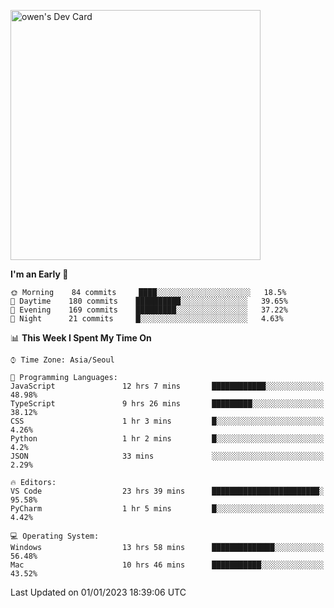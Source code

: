 <a href="https://app.daily.dev/owen_9066"><img src="https://api.daily.dev/devcards/51e5c69f10114f2abe0ae390c27b0828.png?r=hyb" width="400" alt="owen's Dev Card"/></a>

 
 <!--START_SECTION:waka-->
**I'm an Early 🐤** 

```text
🌞 Morning    84 commits     ████░░░░░░░░░░░░░░░░░░░░░   18.5% 
🌆 Daytime    180 commits    ██████████░░░░░░░░░░░░░░░   39.65% 
🌃 Evening    169 commits    █████████░░░░░░░░░░░░░░░░   37.22% 
🌙 Night      21 commits     █░░░░░░░░░░░░░░░░░░░░░░░░   4.63%

```


📊 **This Week I Spent My Time On** 

```text
⌚︎ Time Zone: Asia/Seoul

💬 Programming Languages: 
JavaScript               12 hrs 7 mins       ████████████░░░░░░░░░░░░░   48.98% 
TypeScript               9 hrs 26 mins       █████████░░░░░░░░░░░░░░░░   38.12% 
CSS                      1 hr 3 mins         █░░░░░░░░░░░░░░░░░░░░░░░░   4.26% 
Python                   1 hr 2 mins         █░░░░░░░░░░░░░░░░░░░░░░░░   4.2% 
JSON                     33 mins             ░░░░░░░░░░░░░░░░░░░░░░░░░   2.29%

🔥 Editors: 
VS Code                  23 hrs 39 mins      ████████████████████████░   95.58% 
PyCharm                  1 hr 5 mins         █░░░░░░░░░░░░░░░░░░░░░░░░   4.42%

💻 Operating System: 
Windows                  13 hrs 58 mins      ██████████████░░░░░░░░░░░   56.48% 
Mac                      10 hrs 46 mins      ███████████░░░░░░░░░░░░░░   43.52%

```


 Last Updated on 01/01/2023 18:39:06 UTC
<!--END_SECTION:waka-->
